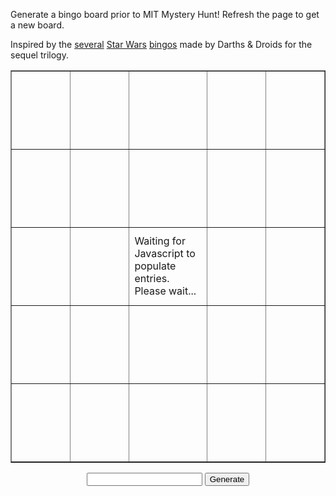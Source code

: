 Generate a bingo board prior to MIT Mystery Hunt! Refresh the page to get a new board.

Inspired by the [several](https://www.darthsanddroids.net/bingo/Episode7/) [Star Wars](https://www.darthsanddroids.net/bingo/Episode8/) [bingos](http://www.darthsanddroids.net/bingo/Episode9/) made by Darths & Droids for the sequel trilogy.

<table border="1" cellpadding="0" cellspacing="0">
    <tr>
        <td width="125" height="125" id="00"></td>
        <td width="125" height="125" id="01"></td>
        <td width="125" height="125" id="02"></td>
        <td width="125" height="125" id="03"></td>
        <td width="125" height="125" id="04"></td>
    </tr>
    <tr>
        <td width="125" height="125" id="10"></td>
        <td width="125" height="125" id="11"></td>
        <td width="125" height="125" id="12"></td>
        <td width="125" height="125" id="13"></td>
        <td width="125" height="125" id="14"></td>
    </tr>
    <tr>
        <td width="125" height="125" id="20"></td>
        <td width="125" height="125" id="21"></td>
        <td width="125" height="125" id="22">Waiting for Javascript to populate entries. Please wait...</td>
        <td width="125" height="125" id="23"></td>
        <td width="125" height="125" id="24"></td>
    </tr>
    <tr>
        <td width="125" height="125" id="30"></td>
        <td width="125" height="125" id="31"></td>
        <td width="125" height="125" id="32"></td>
        <td width="125" height="125" id="33"></td>
        <td width="125" height="125" id="34"></td>
    </tr>
    <tr>
        <td width="125" height="125" id="40"></td>
        <td width="125" height="125" id="41"></td>
        <td width="125" height="125" id="42"></td>
        <td width="125" height="125" id="43"></td>
        <td width="125" height="125" id="44"></td>
    </tr>
</table>

<div style="text-align:center">
    <input id="seed" type="text">
    <button id="generate">Generate</button>
</div>

<script>
var PHRASE_LIST = [
    "Puzzle about Magic: the Gathering.",
    "Puzzle requires playing out a board game.",
    "Answer to the puzzle appears in the title.",
    "Puzzle uses ternary in extraction.",
    "Something given at the start of Hunt is a puzzle.",
    "Puzzle that requires physically running around.",
    "A puzzle is part of at least two metapuzzles.",
    "Puzzle about Taylor Swift.",
    "Puzzle is stuck for 30+ minutes, then someone checks the work and solves it.",
    "Puzzle is stuck for 4+ hours, then gets backsolved.",
    "Puzzle references previous Mystery Hunts.",
    "Puzzle uses a video game released in the past 2 years.",
    "Hunt is won on Monday (Eastern time zone).",
    "Puzzle about Harry Potter.",
    "Puzzle is a Konundrum.",
    "Puzzle uses a TV show that stopped airing at least 30 years ago.",
    "Puzzle that uses blood types.",
    "External tool used for hunt goes down.",
    "First puzzle is solved in the first 10 minutes.",
    "Puzzle uses element symbols.",
    "Puzzle uses grad-level math or higher.",
    "There's a copy-to-clipboard button.",
    "A logic puzzle with more than one solution.",
    "Puzzle data is embedded in something publicly available months ago.",
    "Puzzle about bridge or poker.",
    "Puzzle that references Star Trek.",
    "SCAVENGER HUNT!!!",
    "Metapuzzle solved with <= half the answers.",
    "Hunt is won before Sunday (Eastern time zone).",
    "The winning team has < 60 members.",
    "The winning team has 60+ members.",
    "More than 10 incorrect guesses on a single puzzle.",
    "Puzzle about a webcomic.",
    "A puzzle is part of at least two metapuzzles.",
    "Multiple teams are on the final runaround simultaneously.",
    "Puzzle that uses solfege.",
    "Puzzle involves playing a video game.",
    "Puzzle where anagramming is part of the intended solution.",
    "Puzzle uses a show that started airing in the past 2 years.",
    "Puzzle about Lord of the Rings.",
    "Puzzle requires identifying over 25 audio clips.",
    "Puzzle that references Pokemon.",
    "A puzzle has multiple answers.",
    "Puzzle referencing a Pixar movie.",
    "Puzzle whose crucial step is realizing it matches an MIT landmark.",
    "First meta is solved in the first 2 hours.",
    "A cryptics puzzle where the wordplay half must be modified first.",
    "Puzzle where teams must create a music video.",
    "Puzzle is easier if someone's not in the Greater Boston area.",
    "Puzzle which has the phrase HERRING or RED HERRING",
    "Puzzle that references My Little Pony.",
    "The hunt has 160+ puzzles.",
    "The hunt has < 160 puzzles.",
    "Puzzle is stuck because final step is to solve a cryptic and no one can.",
    "Non-meta puzzle answer is over 20 letters long.",
    "No errata is issued during Hunt.",
    "Tech issues at Hunt start :(",
    "A crossword that's 5x5 or smaller.",
    "Puzzle features a 5x5 grid.",
    "Puzzle includes Luigi (any Luigi).",
    "The word \"death\" is on a puzzle page.",
    "The word \"mayhem\" is on a puzzle page.",
    "A puzzle whose title is only emoji.",
    "For every letter of the alphabet, there's a puzzle starting with that letter.",
    "Puzzle references or uses a large language model.",
    "Diagramless crossword.",
    "Titles of feeder puzzles are relevant to meta.",
    "A N I M E",
    "Puzzle references VTubers.",
    "A puzzle about baseball.",
    "A puzzle about football (either one).",
    "Logic puzzle in more than 2 dimensions.",
    "Puzzle involves song lyrics.",
    "Puzzle uses a non-standard list of 26 things."
];

// From https://github.com/bryc/code/blob/master/jshash/experimental/cyrb53.js
// Generate 53-bit hash
// Should generate enough randomness / be impossible to rig even with source code.
const cyrb53 = (str, seed = 0) => {
  let h1 = 0xdeadbeef ^ seed,
    h2 = 0x41c6ce57 ^ seed;
  for (let i = 0, ch; i < str.length; i++) {
    ch = str.charCodeAt(i);
    h1 = Math.imul(h1 ^ ch, 2654435761);
    h2 = Math.imul(h2 ^ ch, 1597334677);
  }

  h1 = Math.imul(h1 ^ (h1 >>> 16), 2246822507) ^ Math.imul(h2 ^ (h2 >>> 13), 3266489909);
  h2 = Math.imul(h2 ^ (h2 >>> 16), 2246822507) ^ Math.imul(h1 ^ (h1 >>> 13), 3266489909);

  return 4294967296 * (2097151 & h2) + (h1 >>> 0);
};

// From https://github.com/bryc/code/blob/master/jshash/PRNGs.md#mulberry32
// Seedable PRNG.
function mulberry32(a) {
    return function() {
      a |= 0; a = a + 0x6D2B79F5 | 0;
      var t = Math.imul(a ^ a >>> 15, 1 | a);
      t = t + Math.imul(t ^ t >>> 7, 61 | t) ^ t;
      return ((t ^ t >>> 14) >>> 0) / 4294967296;
    }
}


function cleanSeed(seed) {
    var cleaned = seed.replace(/[^0-9a-zA-Z]/g, '');
    cleaned = cleaned.toUpperCase();
    return cleaned;
}

function shuffle(array, prng) {
    var currentIndex = array.length
      , temporaryValue
      , randomIndex
      ;

    // While there remain elements to shuffle...
    while (0 !== currentIndex) {

      // Pick a remaining element...
      randomIndex = Math.floor(prng() * currentIndex);
      currentIndex -= 1;

      // And swap it with the current element.
      temporaryValue = array[currentIndex];
      array[currentIndex] = array[randomIndex];
      array[randomIndex] = temporaryValue;
    }

    return array;
}

function randomSeed() {
    const chars = 'ABCDEFGHIJKLMNOPQRSTUVWXYZ0123456789';
    let lst = [];
    for (var i = 0; i < 9; i++) {
        lst[i] = chars.charAt(Math.floor(Math.random() * chars.length));
    }
    return lst.join('');
}

// Write a random seed value.
// This is needed to make it work properly on refresh - the browser seems to cache
// the input value which makes it pass the check in generate()
var seedElem = document.getElementById('seed');
seedElem.value = randomSeed();

function generate() {
    if (!seedElem.value) {
        // Generate for them
        console.log(seedElem.value);
        seedElem.value = randomSeed();
    }
    var cleaned = cleanSeed(seedElem.value);
    var prng = mulberry32(cyrb53(cleanSeed(seedElem.value)));

    var phraseList;
    if (cleaned === 'NOISREVHM') {
        phraseList = [
            "Puzzle where teams must create a music video.",
            "Puzzle about Magic: the Gathering.",
            "Puzzle about a webcomic.",
            "Puzzle about Taylor Swift.",
            "Puzzle is a Konundrum.",
            "Puzzle whose crucial step is realizing it matches an MIT landmark.",
            "Puzzle uses grad-level math or higher.",
            "Something given at the start of Hunt is a puzzle.",
            "No errata is issued during Hunt.",
            "Puzzle where anagramming is part of the intended solution.",
            "Puzzle references previous Mystery Hunts.",
            "Puzzle requires playing out a board game.",
            "Puzzle uses a video game released in the past 2 years.",
            "Puzzle uses element symbols.",
            "Multiple teams are on the final runaround simultaneously.",
            "A puzzle is part of at least two metapuzzles.",
            "Hunt is won on Monday (Eastern time zone).",
            "First meta is solved in the first 2 hours.",
            "Puzzle involves playing a video game.",
            "Puzzle which has the phrase HERRING or RED HERRING",
            "First puzzle is solved in the first 10 minutes.",
            "Puzzle uses a TV show that stopped airing before 1990.",
            "Puzzle uses an anime that started airing in the past 2 years.",
            "Hunt is won before Sunday (Eastern time zone).",
        ];
    } else {
        // Shuffle then take first 24 entries.
        phraseList = [...PHRASE_LIST];
        phraseList = shuffle(phraseList, prng);
    }

    var count = 0;
    for (i = 0; i < 5; i++) {
        for (j = 0; j < 5; j++) {
            // Assign entries
            var id = i.toString() + j.toString();
            var element = document.getElementById(id);
            if (i === 2 && j === 2) {
                element.innerHTML = "FREE SQUARE: \"This is not a puzzle.\"";
                element.style.fontWeight = "bold";
            } else {
                element.innerHTML = phraseList[count++];
            }
            // Misc styling
            element.style.textAlign = "center";
            element.style.verticalAlign = "middle";
        }
    }
}

// connect to button and generate intial page
document.getElementById('generate').onclick = function() { generate(); }
generate();
</script>
